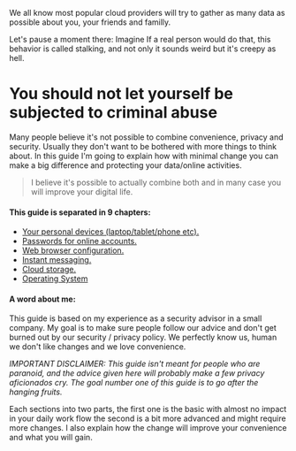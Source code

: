 We all know most popular cloud providers will try to gather as many data as possible about you, your friends and familly.

Let's pause a moment there: Imagine If a real person would do that, this behavior is called stalking, and not only it sounds weird but it's creepy as hell.

# You should not let yourself be subjected to criminal abuse

Many people believe it's not possible to combine convenience, privacy and security. Usually they don't want to be bothered with more things to think about. In this guide I'm going to explain how with minimal change you can make a big difference and protecting your data/online activities.

> I believe it's possible to actually combine both and in many case you will improve your digital life.

#### This guide is separated in 9 chapters:

* [Your personal devices (laptop/tablet/phone etc).](00-digital-devices.md)
* [Passwords for online accounts.](01-password-managers.md)
* [Web browser configuration.](02-web-browsers-configuration.md)
* [Instant messaging.](03-instant-messaging.md)
* [Cloud storage.](06-cloud-storage.md)
* [Operating System](07-operating-system.md)

#### A word about me:

This guide is based on my experience as a security advisor in a small company. My goal is to make sure people follow our advice and don't get burned out by our security / privacy policy. We perfectly know us, human we don't like changes and we love convenience.

*IMPORTANT DISCLAIMER: This guide isn't meant for people who are paranoid, and the advice given here will probably make a few privacy aficionados cry. The goal number one of this guide is to go after the hanging fruits.*

Each sections into two parts, the first one is the basic with almost no impact in your daily work flow the second is a bit more advanced and might require more changes. I also explain how the change will improve your convenience and what you will gain.
